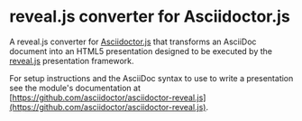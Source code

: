 # reveal.js converter for Asciidoctor.js

A reveal.js converter for [Asciidoctor.js](https://github.com/asciidoctor/asciidoctor.js) that transforms an AsciiDoc document into an HTML5 presentation designed to be executed by the [reveal.js](http://lab.hakim.se/reveal-js/) presentation framework.

For setup instructions and the AsciiDoc syntax to use to write a presentation see the module's documentation at [https://github.com/asciidoctor/asciidoctor-reveal.js](https://github.com/asciidoctor/asciidoctor-reveal.js).


